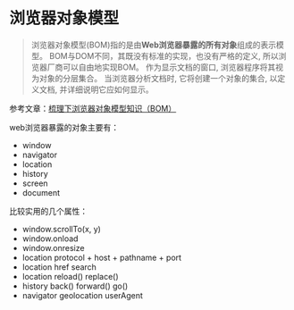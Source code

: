 # 浏览器对象模型

> 浏览器对象模型(BOM)指的是由**Web浏览器暴露的所有对象**组成的表示模型。 BOM与DOM不同，其既没有标准的实现，也没有严格的定义, 所以浏览器厂商可以自由地实现BOM。 作为显示文档的窗口, 浏览器程序将其视为对象的分层集合。 当浏览器分析文档时, 它将创建一个对象的集合, 以定义文档, 并详细说明它应如何显示。

参考文章：[梳理下浏览器对象模型知识（BOM）]('https://juejin.cn/post/6844903576859328526')

web浏览器暴露的对象主要有：
- window
- navigator
- location
- history
- screen
- document

比较实用的几个属性：
- window.scrollTo(x, y)
- window.onload
- window.onresize
- location protocol + host + pathname + port
- location href search
- location reload() replace()
- history back() forward() go()
- navigator geolocation userAgent